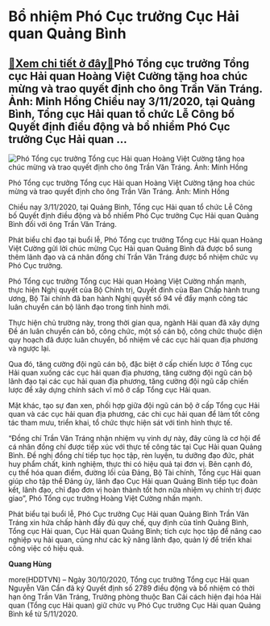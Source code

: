 Bổ nhiệm Phó Cục trưởng Cục Hải quan Quảng Bình
===============================================

[:gift:Xem chi tiết ở đây:gift:](https://hddtvn.com/bo-nhiem-pho-cuc-truong-cuc-hai-quan-quang-binh/)Phó Tổng cục trưởng Tổng cục Hải quan Hoàng Việt Cường tặng hoa chúc mừng và trao quyết định cho ông Trần Văn Tráng. Ảnh: Minh Hồng Chiều nay 3/11/2020, tại Quảng Bình, Tổng cục Hải quan tổ chức Lễ Công bố Quyết định điều động và bổ nhiểm Phó Cục trưởng Cục Hải quan …
----------------------------------------------------------------------------------------------------------------------------------------------------------------------------------------------------------------------------------------------------------------------------





![Phó Tổng cục trưởng Tổng cục Hải quan Hoàng Việt Cường tặng hoa chúc mừng và trao quyết định cho ông Trần Văn Tráng. Ảnh: Minh Hồng](https://hddtvn.com/wp-content/uploads/2021/01/1617_IMG_3254.jpg "Phó Tổng cục trưởng Tổng cục Hải quan Hoàng Việt Cường tặng hoa chúc mừng và trao quyết định cho ông Trần Văn Tráng. Ảnh: Minh Hồng")


Phó Tổng cục trưởng Tổng cục Hải quan Hoàng Việt Cường tặng hoa chúc mừng và trao quyết định cho ông Trần Văn Tráng. Ảnh: Minh Hồng



Chiều nay 3/11/2020, tại Quảng Bình, Tổng cục Hải quan tổ chức Lễ Công bố Quyết định điều động và bổ nhiểm Phó Cục trưởng Cục Hải quan Quảng Bình đối với ông Trần Văn Tráng.


Phát biểu chỉ đạo tại buổi lễ, Phó Tổng cục trưởng Tổng cục Hải quan Hoàng Việt Cường gửi lời chúc mừng Cục Hải quan Quảng Bình đã được bổ sung thêm lãnh đạo và cá nhân đồng chí Trần Văn Tráng được bổ nhiệm chức vụ Phó Cục trưởng.


Phó Tổng cục trưởng Tổng cục Hải quan Hoàng Việt Cường nhấn mạnh, thực hiện Nghị quyết của Bộ Chính trị, Quyết đinh của Ban Chấp hành trung ương, Bộ Tài chính đã ban hành Nghị quyết số 94 về đẩy mạnh công tác luân chuyển cán bộ lãnh đạo trong tình hình mới.


Thực hiện chủ trường này, trong thời gian qua, ngành Hải quan đã xây dựng Đề án luân chuyển cán bô, công chức, một số cán bộ, công chức thuộc diện quy hoạch đã được luân chuyển, bổ nhiệm về các cục hải quan địa phương và ngược lại.


Qua đó, tăng cường đội ngũ cán bộ, đặc biệt ở cấp chiến lược ở Tổng cục Hải quan xuống các cục hải quan địa phương, tăng cường đội ngũ cán bộ lãnh đạo tại các cục hải quan địa phương, tăng cường đội ngũ cấp chiến lược để xây dựng chính sách vĩ mô ở cấp Tổng cục Hải quan.


Mặt khác, tạo sự đan xen, phối hợp giữa đội ngũ cán bộ ở cấp Tổng cục Hải quan và các cục hải quan địa phương, các chi cục hải quan để làm tốt công tác tham mưu, triển khai, tổ chức thực hiện sát với tình hình thực tế.


“Đồng chí Trần Văn Tráng nhận nhiệm vụ vinh dự này, đây cũng là cơ hội để cá nhân đồng chí được tiếp xúc với thực tế công tác tại Cục Hải quan Quảng Bình. Đề nghị đồng chí tiếp tục học tập, rèn luyện, tu dưỡng đạo đức, phát huy phẩm chất, kinh nghiệm, thực thi có hiệu quả tại đơn vị. Bên cạnh đó, cụ thể hóa quan điểm, đường lối của Đảng, Bộ Tài chính, Tổng cục Hải quan giúp cho tập thể Đảng ủy, lãnh đạo Cục Hải quan Quảng Bình tiếp tục đoàn kết, lãnh đạo, chỉ đạo đơn vị hoàn thành tốt hơn nữa nhiệm vụ chính trị được giao”, Phó Tổng cục trưởng Hoàng Việt Cường nhấn mạnh.


Phát biểu tại buổi lễ, Phó Cục trưởng Cục Hải quan Quảng Bình Trần Văn Tráng xin hứa chấp hành đầy đủ quy chế, quy định của tỉnh Quảng Bình, Tổng cục Hải quan, Cục Hải quan Quảng Bình; tích cực học tập để nâng cao nghiệp vụ hải quan, cũng như các kỹ năng lãnh đạo, quản lý để triển khai công việc có hiệu quả.




**Quang Hùng**



more(HDDTVN) – Ngày 30/10/2020, Tổng cục trưởng Tổng cục Hải quan Nguyễn Văn Cẩn đã ký Quyết định số 2789 điều động và bổ nhiệm có thời hạn ông Trần Văn Tráng, Trưởng phòng thuộc Ban Cải cách hiện đại hóa Hải quan (Tổng cục Hải quan) giữ chức vụ Phó Cục trưởng Cục Hải quan Quảng Bình kể từ 5/11/2020.

